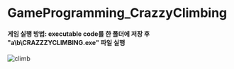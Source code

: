 # GameProgramming_CrazzyClimbing

#### 게임 실행 방법: executable code를 한 폴더에 저장 후 "a\b\CRAZZZYCLIMBING.exe" 파일 실행

![climb](https://github.com/suetudy/GameProgramming_CrazzyClimbing/assets/160709053/668a5b83-78c4-4c1e-9d04-0ca96bb08631)
